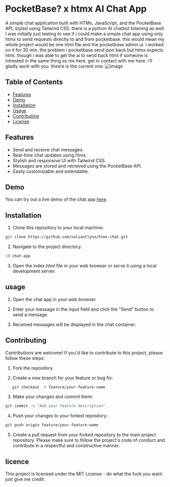 # PocketBase? x htmx AI Chat App

A simple chat application built with HTMx, JavaScript, and the PocketBase API, styled using Tailwind CSS. there is a python AI chatbot listening as well.
I was initially just testing to see if i could make a simple chat app using only htmx to send requests directly to and from pocketbase. this would mean my whole project would be one html file and the pocketbase admin ui. i worked on it for 30 min. 
the problem i pocketbase send json back but htmx expects html. though i was able to get the ai to send back html
if someone is intrested in the same thing as me here. get in contact with me here. i'll gladly work with you. 
thesre is the current one:
![image](https://github.com/valiantlynx/htmx-chat/assets/86688436/d3c45b12-87b3-43df-879b-92b8bd33fc9d)


## Table of Contents

- [Features](#features)
- [Demo](https://valiantlynx.github.io/htmx-chat/)
- [Installation](#installation)
- [Usage](#usage)
- [Contributing](#contributing)
- [License](#license)

## Features

- Send and receive chat messages.
- Real-time chat updates using htmx.
- Stylish and responsive UI with Tailwind CSS.
- Messages are stored and retrieved using the PocketBase API.
- Easily customizable and extendable.

## Demo

You can try out a live demo of the chat app [here](https://valiantlynx.github.io/htmx-chat/).

## Installation

1. Clone this repository to your local machine:

```bash
git clone https://github.com/valiantlynx/htmx-chat.git
```
2. Navigate to the project directory:
```bash
cd chat-app

```
3. Open the index.html file in your web browser or serve it using a local development server.

## usage
1. Open the chat app in your web browser.

2. Enter your message in the input field and click the "Send" button to send a message.

3. Received messages will be displayed in the chat container.


## Contributing

Contributions are welcome! If you'd like to contribute to this project, please follow these steps:

1. Fork the repository.

2. Create a new branch for your feature or bug fix:

```bash
   git checkout -b feature/your-feature-name
```

3. Make your changes and commit them:

```bash
git commit -m "Add your feature description"
```

4. Push your changes to your forked repository:
```bash
git push origin feature/your-feature-name
```
5. Create a pull request from your forked repository to the main project repository.
Please make sure to follow the project's code of conduct and contribute in a respectful and constructive manner.

## licence
This project is licensed under the MIT License - do what the fuck you want. just give me credit.


